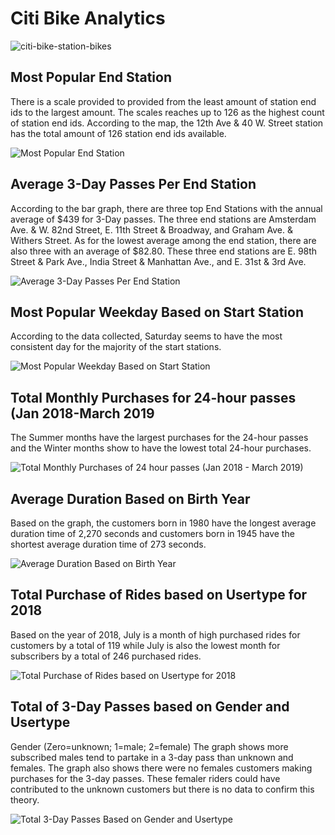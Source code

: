 # Citi Bike Analytics
![citi-bike-station-bikes](https://user-images.githubusercontent.com/47166187/61429300-905f1c80-a8da-11e9-9906-011f4358e979.jpg)


## Most Popular End Station
There is a scale provided to provided from the least amount of station end ids to the largest amount. The scales reaches up to 126 as the highest count of station end ids. According to the map, the 12th Ave & 40 W. Street station has the total amount of 126 station end ids available.

![Most Popular End Station](https://user-images.githubusercontent.com/47166187/61428099-9b637e00-a8d5-11e9-9cc6-ddfb6ac5b2ef.png)


## Average 3-Day Passes Per End Station
According to the bar graph, there are three top End Stations with the annual average of $439 for 3-Day passes. The three end stations are Amsterdam Ave. & W. 82nd Street, E. 11th Street & Broadway, and Graham Ave. & Withers Street. As for the lowest average among the end station, there are also three with an average of $82.80. These three end stations are E. 98th Street & Park Ave., India Street & Manhattan Ave., and E. 31st & 3rd Ave.

![Average 3-Day Passes Per End Station](https://user-images.githubusercontent.com/47166187/61428820-baafda80-a8d8-11e9-8820-8a242e96b4d1.png)

## Most Popular Weekday Based on Start Station
According to the data collected, Saturday seems to have the most consistent day for the majority of the start stations.

![Most Popular Weekday Based on Start Station](https://user-images.githubusercontent.com/47166187/61429380-eaf87880-a8da-11e9-914b-b8e1d6ebc52f.png)

## Total Monthly Purchases for 24-hour passes (Jan 2018-March 2019
The Summer months have the largest purchases for the 24-hour passes and the Winter months show to have the lowest total 24-hour purchases.

![Total Monthly Purchases of 24 hour passes (Jan 2018 - March 2019)](https://user-images.githubusercontent.com/47166187/61429520-87bb1600-a8db-11e9-947f-70f334316564.png)

## Average Duration Based on Birth Year
Based on the graph, the customers born in 1980 have the longest average duration time of 2,270 seconds and customers born in 1945 have the shortest average duration time of 273 seconds.

![Average Duration Based on Birth Year](https://user-images.githubusercontent.com/47166187/61429722-31020c00-a8dc-11e9-9c34-043ed4d9ae11.png)

## Total Purchase of Rides based on Usertype for 2018
Based on the year of 2018, July is a month of high purchased rides for customers by a total of 119 while July is also the lowest month for subscribers by a total of 246 purchased rides.

![Total Purchase of Rides based on Usertype for 2018](https://user-images.githubusercontent.com/47166187/61429843-ad94ea80-a8dc-11e9-94d1-a42318e7ce47.png)

## Total of 3-Day Passes based on Gender and Usertype
Gender (Zero=unknown; 1=male; 2=female)
The graph shows more subscribed males tend to partake in a 3-day pass than unknown and females. The graph also shows there were no females customers making purchases for the 3-day passes. These femaler riders could have contributed to the unknown customers but there is no data to confirm this theory.

![Total 3-Day Passes Based on Gender and Usertype](https://user-images.githubusercontent.com/47166187/61430087-a5897a80-a8dd-11e9-8f36-944d9677ff01.png)
